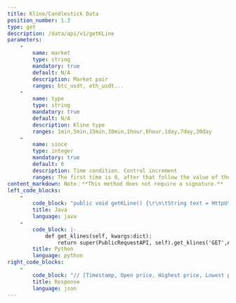 ```yaml
---
title: Kline/Candlestick Data
position_number: 1.3
type: get
description: /data/api/v1/getKLine
parameters:
    -
        name: market
        type: string
        mandatory: true
        default: N/A
        description: Market pair
        ranges: btc_usdt, eth_usdt...
    -
        name: type
        type: string
        mandatory: true
        default: N/A
        description: Kline type
        ranges: 1min,5min,15min,30min,1hour,6hour,1day,7day,30day
    -
        name: since
        type: integer
        mandatory: true
        default: 0
        description: Time condition. Control increment
        ranges: The first time is 0, after that follow the value of the since
content_markdown: Note：**This method does not require a signature.**
left_code_blocks:
    -
        code_block: "public void getKLine() {\r\n\tString text = HttpUtil.get(URL + \"/data/api/v1/getKLine?market=btc_usdt&type=1min&since=0\");\r\n\tSystem.out.println(text);\r\n}"
        title: Java
        language: java
    -
        code_block: |-
            def get_klines(self, kwargs:dict):
                return super(PublicRequestAPI, self).get_klines('GET',Api.get_kline, kwargs)
        title: Python
        language: python
right_code_blocks:
    -
        code_block: "// [Timestamp, Open price, Highest price, Lowest price, Close price, Volume, Turnover]\r\n{\r\n  \"datas\": [\r\n    [\r\n      1562923200,\r\n      11634.64,  \r\n      11637.22,\r\n      11627.58,\r\n      11631.43,\r\n      1.144578,\r\n      13314.16264138\r\n    ]\r\n  ],\r\n  \"since\": 1562923200\r\n}"
        title: Response
        language: json
---
```

